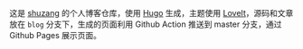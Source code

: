这是 [shuzang](https://shuzang.github.io/) 的个人博客仓库，使用 [Hugo](https://gohugo.io/) 生成，主题使用 [LoveIt](https://github.com/dillonzq/LoveIt)，源码和文章放在 `blog` 分支下，生成的页面利用 Github Action 推送到 master 分支，通过 Github Pages 展示页面。

